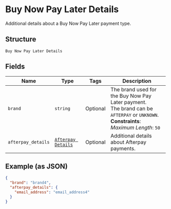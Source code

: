 
# Buy Now Pay Later Details

Additional details about a Buy Now Pay Later payment type.

## Structure

`Buy Now Pay Later Details`

## Fields

| Name | Type | Tags | Description |
|  --- | --- | --- | --- |
| `brand` | `string` | Optional | The brand used for the Buy Now Pay Later payment.<br>The brand can be `AFTERPAY` or `UNKNOWN`.<br>**Constraints**: *Maximum Length*: `50` |
| `afterpay_details` | [`Afterpay Details`](/doc/models/afterpay-details.md) | Optional | Additional details about Afterpay payments. |

## Example (as JSON)

```json
{
  "brand": "brand4",
  "afterpay_details": {
    "email_address": "email_address4"
  }
}
```

